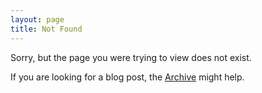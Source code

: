 ```yaml
---
layout: page
title: Not Found
---
```


Sorry, but the page you were trying to view does not exist.

If you are looking for a blog post, the [Archive](/blog/archive) might help.